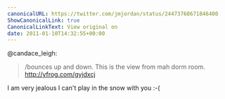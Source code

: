 ```yaml
---
canonicalURL: https://twitter.com/jmjordan/status/24473768671846400
ShowCanonicalLink: true
CanonicalLinkText: View original on
date: 2011-01-10T14:32:55+00:00
---
```

@candace_leigh:

> /bounces up and down. This is the view from mah dorm room.  http://yfrog.com/gyjdxcj

I am very jealous I can't play in the snow with you :-(